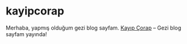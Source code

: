 # kayipcorap
Merhaba, yapmış olduğum gezi blog sayfam.
[Kayıp Çorap](http://nihalbozkr-001-site1.ctempurl.com/) – Gezi blog sayfam yayında!
